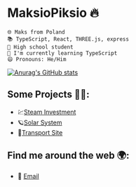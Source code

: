 # MaksioPiksio 🔥


    🌐 Maks from Poland
    📚 TypeScript, React, THREE.js, express
    🏫 High school student
    🌱 I'm currently learning TypeScript
    😄 Pronouns: He/Him

[![Anurag's GitHub stats](https://github-readme-stats.vercel.app/api?username=MaksioPiksio&show_icons=true&theme=tokyonight)](https://github.com/anuraghazra/github-readme-stats)

## Some Projects 👷‍♂️:
-    💹[Steam Investment](https://steam-investments.vercel.app)
-    🪐[Solar System](https://solar-system-xi-seven.vercel.app)
-    🚐[Transport Site](http://www.kat-pol-transport.pl)

## Find me around the web 🌍:

-   📧 [Email](mailto:maksio.piksio@icloud.com)
  
